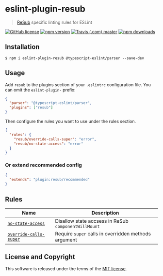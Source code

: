# eslint-plugin-resub

> [ReSub](https://github.com/microsoft/ReSub) specific linting rules for ESLint

[![GitHub license](https://img.shields.io/badge/license-MIT-blue.svg?style=flat-square)](https://github.com/a-tarasyuk/eslint-plugin-resub/blob/master/LICENSE) [![npm version](https://img.shields.io/npm/v/eslint-plugin-resub.svg?style=flat-square)](https://www.npmjs.com/package/eslint-plugin-resub) [![Travis (.com) master](https://img.shields.io/travis/com/a-tarasyuk/eslint-plugin-resub?style=flat-square)](https://travis-ci.com/a-tarasyuk/eslint-plugin-resub) [![npm downloads](https://img.shields.io/npm/dm/eslint-plugin-resub.svg?style=flat-square)](https://www.npmjs.com/package/eslint-plugin-resub)

## Installation

```
$ npm i eslint-plugin-resub @typescript-eslint/parser --save-dev
```

## Usage

Add `resub` to the plugins section of your `.eslintrc` configuration file. You can omit the `eslint-plugin-` prefix:

```json
{
  "parser": "@typescript-eslint/parser",
  "plugins": ["resub"]
}
```

Then configure the rules you want to use under the rules section.

```json
{
  "rules": {
    "resub/override-calls-super": "error",
    "resub/no-state-access": "error"
  }
}
```

### Or extend recommended config

```json
{
  "extends": "plugin:resub/recommended"
}
```

## Rules

| Name                                                           | Description                                          |
| -------------------------------------------------------------- | ---------------------------------------------------- |
| [`no-state-access`](./docs/rules/no-state-access.md)           | Disallow state accsess in ReSub `componentWillMount` |
| [`override-calls-super`](./docs/rules/override-calls-super.md) | Require `super` calls in overridden methods argument |

## License and Copyright

This software is released under the terms of the [MIT license](https://github.com/a-tarasyuk/eslint-plugin-resub/blob/master/LICENSE.md).
